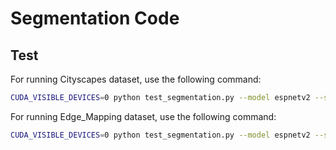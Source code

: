 # Segmentation Code

## Test

For running Cityscapes dataset, use the following command:
```bash
CUDA_VISIBLE_DEVICES=0 python test_segmentation.py --model espnetv2 --s 2.0 --dataset city --data-path ./datasets/cityscapes/ --split val --im-size 1024 512 --weights-test model/semantic_segmentation/model_zoo/espnetv2/espnetv2_s_2.0_city_1024x512.pth
```

For running Edge_Mapping dataset, use the following command:
```bash
CUDA_VISIBLE_DEVICES=0 python test_segmentation.py --model espnetv2 --s 2.0 --dataset edge_mapping --data-path ./datasets/edge_mapping/NorthSeattle_1118 --split val --im-size 1024 512 --weights-test model/semantic_segmentation/model_zoo/espnetv2/espnetv2_s_2.0_city_1024x512.pth
```